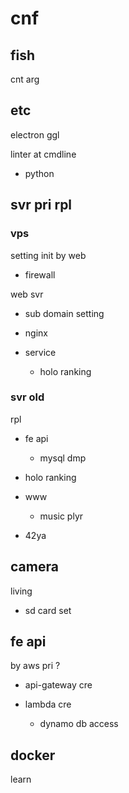 
# cnf


## fish

cnt arg


## etc

electron ggl


linter at cmdline
- python


## svr pri rpl

### vps

setting init by web
- firewall


web svr
- sub domain setting
- nginx


- service
  - holo ranking


### svr old

rpl

- fe api
  - mysql dmp

- holo ranking

- www
  - music plyr

- 42ya


## camera

living
- sd card set


## fe api

by aws pri ?
- api-gateway cre

- lambda cre
  - dynamo db access


## docker

learn



